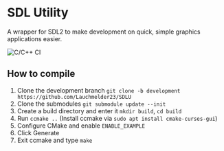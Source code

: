 # SDL Utility
A wrapper for SDL2 to make development on quick, simple graphics applications easier.

![C/C++ CI](https://github.com/Lauchmelder23/SDLU/workflows/C/C++%20CI/badge.svg?branch=development)

## How to compile
1. Clone the development branch `git clone -b development https://github.com/Lauchmelder23/SDLU`
2. Clone the submodules `git submodule update --init`
3. Create a build directory and enter it `mkdir build`, `cd build`
4. Run `ccmake ..` (Install ccmake via `sudo apt install cmake-curses-gui`)
5. Configure CMake and enable `ENABLE_EXAMPLE`
6. Click Generate
7. Exit ccmake and type `make`
